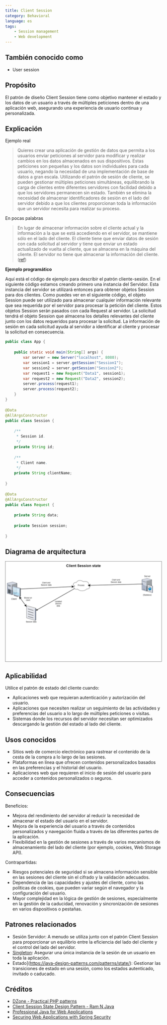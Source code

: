 ```yaml
---
title: Client Session
category: Behavioral
language: es
tags:
    - Session management
    - Web development
---
```


## También conocido como

* User session

## Propósito

El patrón de diseño Client Session tiene como objetivo mantener el estado y los datos de un usuario a través de múltiples peticiones dentro de una aplicación web, asegurando una experiencia de usuario continua y personalizada.

## Explicación

Ejemplo real

> Quieres crear una aplicación de gestión de datos que permita a los usuarios enviar peticiones al servidor para modificar y realizar cambios en los datos almacenados en sus dispositivos. Estas peticiones son pequeñas y los datos son individuales para cada usuario, negando la necesidad de una implementación de base de datos a gran escala. Utilizando el patrón de sesión de cliente, se pueden gestionar múltiples peticiones simultáneas, equilibrando la carga de clientes entre diferentes servidores con facilidad debido a que los servidores permanecen sin estado. También se elimina la necesidad de almacenar identificadores de sesión en el lado del servidor debido a que los clientes proporcionan toda la información que un servidor necesita para realizar su proceso.

En pocas palabras

> En lugar de almacenar información sobre el cliente actual y la información a la que se está accediendo en el servidor, se mantiene sólo en el lado del cliente. El cliente tiene que enviar datos de sesión con cada solicitud al servidor y tiene que enviar un estado actualizado de vuelta al cliente, que se almacena en la máquina del cliente. El servidor no tiene que almacenar la información del cliente. ([ref](https://dzone.com/articles/practical-php-patterns/practical-php-patterns-client))

**Ejemplo programático**

Aquí está el código de ejemplo para describir el patrón cliente-sesión. En el siguiente código estamos creando primero una instancia del Servidor. Esta instancia del servidor se utilizará entonces para obtener objetos Session para dos clientes. Como puedes ver en el siguiente código, el objeto Session puede ser utilizado para almacenar cualquier información relevante que sea requerida por el servidor para procesar la petición del cliente. Estos objetos Session serán pasados con cada Request al servidor. La solicitud tendrá el objeto Session que almacena los detalles relevantes del cliente junto con los datos requeridos para procesar la solicitud. La información de sesión en cada solicitud ayuda al servidor a identificar al cliente y procesar la solicitud en consecuencia.

```java
public class App {

    public static void main(String[] args) {
        var server = new Server("localhost", 8080);
        var session1 = server.getSession("Session1");
        var session2 = server.getSession("Session2");
        var request1 = new Request("Data1", session1);
        var request2 = new Request("Data2", session2);
        server.process(request1);
        server.process(request2);
    }
}

@Data
@AllArgsConstructor
public class Session {

    /**
     * Session id.
     */
    private String id;

    /**
     * Client name.
     */
    private String clientName;

}

@Data
@AllArgsConstructor
public class Request {

    private String data;

    private Session session;

}
```

## Diagrama de arquitectura

![alt text](./etc/session_state_pattern.png "Session State Pattern")

## Aplicabilidad

Utilice el patrón de estado del cliente cuando:

* Aplicaciones web que requieran autenticación y autorización del usuario.
* Aplicaciones que necesiten realizar un seguimiento de las actividades y preferencias del usuario a lo largo de múltiples peticiones o visitas.
* Sistemas donde los recursos del servidor necesitan ser optimizados descargando la gestión del estado al lado del cliente.

## Usos conocidos

* Sitios web de comercio electrónico para rastrear el contenido de la cesta de la compra a lo largo de las sesiones.
* Plataformas en línea que ofrecen contenidos personalizados basados en las preferencias y el historial del usuario.
* Aplicaciones web que requieren el inicio de sesión del usuario para acceder a contenidos personalizados o seguros.

## Consecuencias

Beneficios:

* Mejora del rendimiento del servidor al reducir la necesidad de almacenar el estado del usuario en el servidor.
* Mejora de la experiencia del usuario a través de contenidos personalizados y navegación fluida a través de las diferentes partes de la aplicación.
* Flexibilidad en la gestión de sesiones a través de varios mecanismos de almacenamiento del lado del cliente (por ejemplo, cookies, Web Storage API).

Contrapartidas:

* Riesgos potenciales de seguridad si se almacena información sensible en las sesiones del cliente sin el cifrado y la validación adecuados.
* Dependencia de las capacidades y ajustes del cliente, como las políticas de cookies, que pueden variar según el navegador y la configuración del usuario.
* Mayor complejidad en la lógica de gestión de sesiones, especialmente en la gestión de la caducidad, renovación y sincronización de sesiones en varios dispositivos o pestañas.

## Patrones relacionados

* Sesión Servidor: A menudo se utiliza junto con el patrón Client Session para proporcionar un equilibrio entre la eficiencia del lado del cliente y el control del lado del servidor.
* [Singleton](https://java-design-patterns.com/patterns/singleton/): Asegurar una única instancia de la sesión de un usuario en toda la aplicación.
* Estado](https://java-design-patterns.com/patterns/state/): Gestionar las transiciones de estado en una sesión, como los estados autenticado, invitado o caducado.

## Créditos

* [DZone - Practical PHP patterns](https://dzone.com/articles/practical-php-patterns/practical-php-patterns-client)
* [Client Session State Design Pattern - Ram N Java](https://www.youtube.com/watch?v=ycOSj9g41pc)
* [Professional Java for Web Applications](https://amzn.to/4aazY59)
* [Securing Web Applications with Spring Security](https://amzn.to/3PCCEA1)
